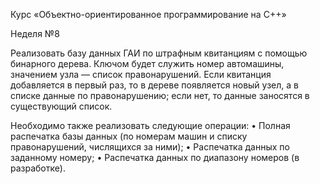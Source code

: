 Курс «Объектно-ориентированное программирование на C++»

Неделя №8

Реализовать базу данных ГАИ по штрафным квитанциям с помощью бинарного дерева. 
Ключом будет служить номер автомашины, значением узла — список правонарушений. Если квитанция добавляется в первый раз, то в дереве появляется новый узел, а в списке данные по правонарушению; если нет, то данные заносятся в существующий список. 

Необходимо также реализовать следующие операции:
• Полная распечатка базы данных (по номерам машин и списку правонарушений, числящихся за ними);
• Распечатка данных по заданному номеру;
• Распечатка данных по диапазону номеров (в разработке).
